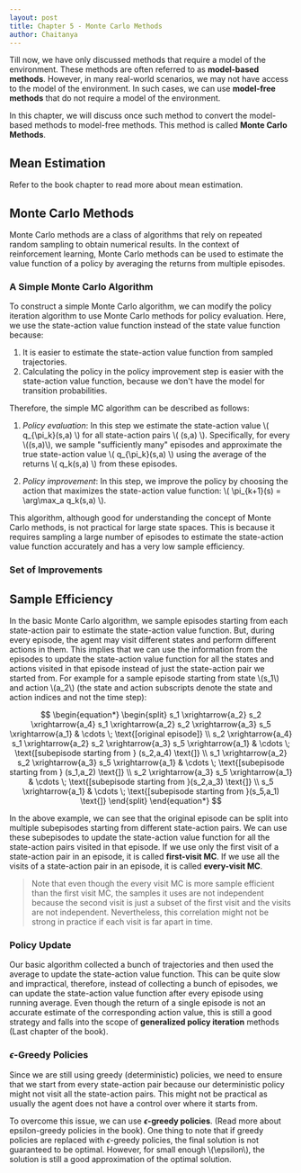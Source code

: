 ```yaml
---
layout: post
title: Chapter 5 - Monte Carlo Methods
author: Chaitanya
---
```


Till now, we have only discussed methods that require a model of the environment. These methods are often referred to as **model-based methods**. However, in many real-world scenarios, we may not have access to the model of the environment. In such cases, we can use **model-free methods** that do not require a model of the environment.

In this chapter, we will discuss once such method to convert the model-based methods to model-free methods. This method is called **Monte Carlo Methods**.

## Mean Estimation

Refer to the book chapter to read more about mean estimation.

## Monte Carlo Methods

Monte Carlo methods are a class of algorithms that rely on repeated random sampling to obtain numerical results. In the context of reinforcement learning, Monte Carlo methods can be used to estimate the value function of a policy by averaging the returns from multiple episodes.

### A Simple Monte Carlo Algorithm

To construct a simple Monte Carlo algorithm, we can modify the policy iteration algorithm to use Monte Carlo methods for policy evaluation. Here, we use the state-action value function instead of the state value function because:
1. It is easier to estimate the state-action value function from sampled trajectories.
2. Calculating the policy in the policy improvement step is easier with the state-action value function, because we don't have the model for transition probabilities.

Therefore, the simple MC algorithm can be described as follows:

1. *Policy evaluation*: In this step we estimate the state-action value \\( q_{\pi_k}(s,a) \\) for all state-action pairs \\( (s,a) \\). Specifically, for every \\((s,a)\\), we sample "sufficiently many" episodes and approximate the true state-action value \\( q_{\pi_k}(s,a) \\) using the average of the returns \\( q_k(s,a) \\) from these episodes.

2. *Policy improvement*: In this step, we improve the policy by choosing the action that maximizes the state-action value function: \\( \pi_{k+1}(s) = \arg\max_a q_k(s,a) \\).

This algorithm, although good for understanding the concept of Monte Carlo methods, is not practical for large state spaces. This is because it requires sampling a large number of episodes to estimate the state-action value function accurately and has a very low sample efficiency.

### Set of Improvements

## Sample Efficiency

In the basic Monte Carlo algorithm, we sample episodes starting from each state-action pair to estimate the state-action value function. But, during every episode, the agent may visit different states and perform different actions in them. This implies that we can use the information from the episodes to update the state-action value function for all the states and actions visited in that episode instead of just the state-action pair we started from. For example for a sample episode starting from state \\(s_1\\) and action \\(a_2\\) (the state and action subscripts denote the state and action indices and not the time step):

$$
\begin{equation*}
\begin{split}
    s_1 \xrightarrow{a_2} s_2 \xrightarrow{a_4} s_1 \xrightarrow{a_2} s_2 \xrightarrow{a_3} s_5 \xrightarrow{a_1} & \cdots \;  \text{[original episode]} \\
    s_2 \xrightarrow{a_4} s_1 \xrightarrow{a_2} s_2 \xrightarrow{a_3} s_5 \xrightarrow{a_1} & \cdots \;  \text{[subepisode starting from } (s_2,a_4) \text{]} \\
    s_1 \xrightarrow{a_2} s_2 \xrightarrow{a_3} s_5 \xrightarrow{a_1} & \cdots \;  \text{[subepisode starting from } (s_1,a_2) \text{]} \\
    s_2 \xrightarrow{a_3} s_5 \xrightarrow{a_1} & \cdots \;  \text{[subepisode starting from }(s_2,a_3) \text{]} \\
    s_5 \xrightarrow{a_1} & \cdots \;  \text{[subepisode starting from }(s_5,a_1) \text{]}
\end{split}
\end{equation*}
$$

In the above example, we can see that the original episode can be split into multiple subepisodes starting from different state-action pairs. We can use these subepisodes to update the state-action value function for all the state-action pairs visited in that episode. If we use only the first visit of a state-action pair in an episode, it is called **first-visit MC**. If we use all the visits of a state-action pair in an episode, it is called **every-visit MC**.

> Note that even though the every visit MC is more sample efficient than the first visit MC, the samples it uses are not independent because the second visit is just a subset of the first visit and the visits are not independent. Nevertheless, this correlation might not be strong in practice if each visit is far apart in time.

### Policy Update

Our basic algorithm collected a bunch of trajectories and then used the average to update the state-action value function. This can be quite slow and impractical, therefore, instead of collecting a bunch of episodes, we can update the state-action value function after every episode using running average. Even though the return of a single episode is not an accurate estimate of the corresponding action value, this is still a good strategy and falls into the scope of **generalized policy iteration** methods (Last chapter of the book).

### $\epsilon$-Greedy Policies

Since we are still using greedy (deterministic) policies, we need to ensure that we start from every state-action pair because our deterministic policy might not visit all the state-action pairs. This might not be practical as usually the agent does not have a control over where it starts from.

To overcome this issue, we can use **$\epsilon$-greedy policies**. (Read more about epsilon-greedy policies in the book). One thing to note that if greedy policies are replaced with $\epsilon$-greedy policies, the final solution is not guaranteed to be optimal. However, for small enough \\(\epsilon\\), the solution is still a good approximation of the optimal solution.